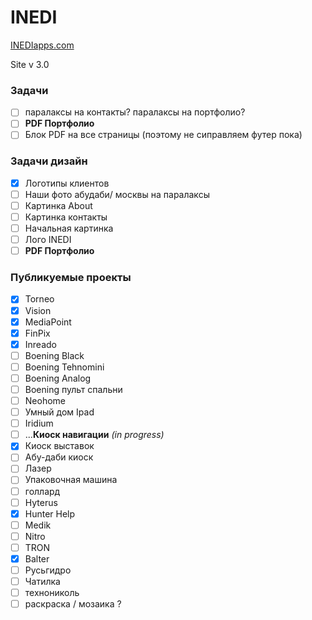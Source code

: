 ﻿# INEDI
[INEDIapps.com](https://inediapps.com/)

Site v 3.0





### Задачи
- [ ] паралаксы на контакты? паралаксы на портфолио?
- [ ] **PDF Портфолио**
- [ ] Блок PDF на все страницы (поэтому не сиправляем футер пока)

### Задачи дизайн
- [x] Логотипы клиентов
- [ ] Наши фото абудаби/ москвы на паралаксы
- [ ] Картинка About
- [ ] Картинка контакты
- [ ] Начальная картинка
- [ ] Лого INEDI
- [ ] **PDF Портфолио**

### Публикуемые проекты
- [x] Torneo
- [x] Vision
- [x] MediaPoint
- [x] FinPix
- [x] Inreado
- [ ] Boening Black
- [ ] Boening Tehnomini
- [ ] Boening Analog
- [ ] Boening пульт спальни
- [ ] Neohome
- [ ] Умный дом Ipad
- [ ] Iridium
- [ ] ...**Киоск навигации** *(in progress)*
- [x] Киоск выставок
- [ ] Абу-даби киоск
- [ ] Лазер
- [ ] Упаковочная машина
- [ ] голлард  
- [ ] Hyterus
- [x] Hunter Help
- [ ] Medik
- [ ] Nitro
- [ ] TRON
- [x] Balter
- [ ] Русьгидро
- [ ] Чатилка
- [ ] технониколь
- [ ] раскраска / мозаика ?
